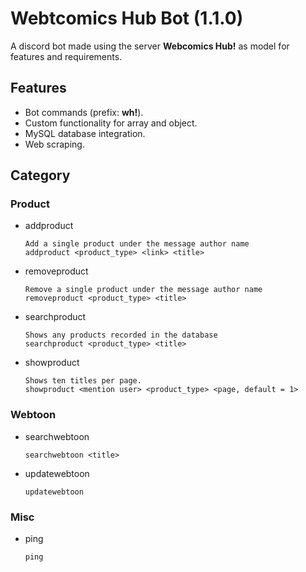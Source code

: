 # Webtcomics Hub Bot (1.1.0)
A discord bot made using the server **Webcomics Hub!** as model for features and requirements.

## Features
* Bot commands (prefix: **wh!**).
* Custom functionality for array and object.
* MySQL database integration.
* Web scraping.

## Category
### Product
* addproduct
  ```
  Add a single product under the message author name
  addproduct <product_type> <link> <title>
  ```
* removeproduct
  ```
  Remove a single product under the message author name
  removeproduct <product_type> <title>
  ```
* searchproduct
  ```
  Shows any products recorded in the database
  searchproduct <product_type> <title>
  ```
* showproduct
  ```
  Shows ten titles per page.
  showproduct <mention user> <product_type> <page, default = 1>
  ```
### Webtoon
* searchwebtoon
  ```
  searchwebtoon <title>
  ```
* updatewebtoon
  ```
  updatewebtoon
  ```
### Misc
* ping
  ```
  ping
  ```
